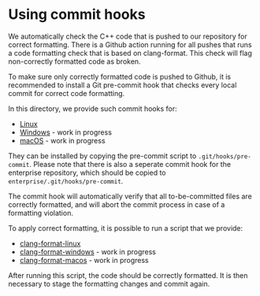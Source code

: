 # Using commit hooks

We automatically check the C++ code that is pushed to our repository for correct 
formatting. There is a Github action running for all pushes that runs a code
formatting check that is based on clang-format.
This check will flag non-correctly formatted code as broken.

To make sure only correctly formatted code is pushed to Github, it is recommended
to install a Git pre-commit hook that checks every local commit for correct code
formatting.

In this directory, we provide such commit hooks for:
* [Linux](pre-commit-linux)
* [Windows](pre-commit-windows) - work in progress
* [macOS](pre-commit-macos) - work in progress

They can be installed by copying the pre-commit script to `.git/hooks/pre-commit`.
Please note that there is also a seperate commit hook for the enterprise repository,
which should be copied to `enterprise/.git/hooks/pre-commit`.

The commit hook will automatically verify that all to-be-committed files are
correctly formatted, and will abort the commit process in case of a formatting
violation.

To apply correct formatting, it is possible to run a script that we provide:
* [clang-format-linux](../scripts/clang-format-linux.sh)
* [clang-format-windows](../scripts/clang-format-windows.sh) - work in progress
* [clang-format-macos](../scripts/clang-format-macos.sh) - work in progress

After running this script, the code should be correctly formatted. It is then
necessary to stage the formatting changes and commit again.
